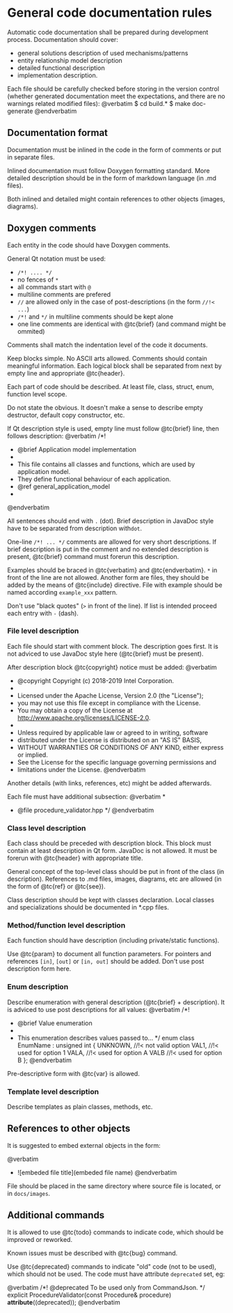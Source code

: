 # General code documentation rules #
Automatic code documentation shall be prepared during development process.
Documentation should cover:
- general solutions description of used mechanisms/patterns
- entity relationship model description
- detailed functional description
- implementation description.

Each file should be carefully checked before storing in the version control (whether
generated documentation meet the expectations, and there are no warnings related modified files):
@verbatim
$ cd build.*
$ make doc-generate
@endverbatim

## Documentation format ##
Documentation must be inlined in the code in the form of comments or put in separate files.

Inlined documentation must follow Doxygen formatting standard.
More detailed description should be in the form of markdown language (in .md files).

Both inlined and detailed might contain references to other objects (images, diagrams).

## Doxygen comments ##
Each entity in the code should have Doxygen comments.

General Qt notation must be used:
- `/*! .... */`
- no fences of `*`
- all commands start with `@`
- multiline comments are prefered
- `//` are allowed only in the case of post-descriptions (in the form `//!< ...`)
- `/*!` and `*/` in multiline comments should be kept alone
- one line comments are identical with @tc{brief} (and command might be ommited)

Comments shall match the indentation level of the code it documents.

Keep blocks simple. No ASCII arts allowed. Comments should contain meaningful information.
Each logical block shall be separated from next by empty line and appropriate @tc{header}.

Each part of code should be described. At least file, class, struct, enum, function level scope.

Do not state the obvious. It doesn't make a sense to describe empty destructor, default copy constructor, etc.

If Qt description style is used, empty line must follow @tc{brief} line, then follows description:
@verbatim
/*!
 * @brief Application model implementation
 *
 * This file contains all classes and functions, which are used by application model.
 * They define functional behaviour of each application.
 * @ref general_application_model
 *
@endverbatim

All sentences should end with `.` (dot). Brief description in JavaDoc style have to be separated from
description with`dot`.

One-line `/*! ... */` comments are allowed for very short descriptions. If brief description is put in the comment
and no extended description is present, @tc{brief} command must forerun this description.

Examples should be braced in @tc{verbatim} and @tc{endverbatim}. `*` in front of the line are not allowed.
Another form are files, they should be added by the means of @tc{include} directive.
File with example should be named according `example_xxx` pattern.

Don't use "black quotes" (`>` in front of the line). If list is intended proceed each entry with `-` (dash).

### File level description ###
Each file should start with comment block. The description goes first. It is not adviced to use JavaDoc
style here (@tc{brief} must be present).

After description block @tc{copyright} notice must be added:
@verbatim
 * @copyright Copyright (c) 2018-2019 Intel Corporation.
 *
 * Licensed under the Apache License, Version 2.0 (the "License");
 * you may not use this file except in compliance with the License.
 * You may obtain a copy of the License at http://www.apache.org/licenses/LICENSE-2.0.
 *
 * Unless required by applicable law or agreed to in writing, software
 * distributed under the License is distributed on an "AS IS" BASIS,
 * WITHOUT WARRANTIES OR CONDITIONS OF ANY KIND, either express or implied.
 * See the License for the specific language governing permissions and
 * limitations under the License.
@endverbatim

Another details (with links, references, etc) might be added afterwards.

Each file must have additional subsection:
@verbatim
 *
 * @file procedure_validator.hpp
 */
@endverbatim

### Class level description ###
Each class should be preceded with description block.
This block must contain at least description in Qt form. JavaDoc is not allowed.
It must be forerun with @tc{header} with appropriate title.

General concept of the top-level class should be put in front of the class (in description).
References to .md files, images, diagrams, etc are allowed (in the form of @tc{ref} or @tc{see}).

Class description should be kept with classes declaration.
Local classes and specializations should be documented in *.cpp files.

### Method/function level description ###
Each function should have description (including private/static functions).

Use @tc{param} to document all function parameters. For pointers and references
`[in]`, `[out]` or `[in, out]` should be added.
Don't use post description form here.

### Enum description ###
Describe enumeration with general description (@tc{brief} + description).
It is adviced to use post descriptions for all values:
@verbatim
/*!
 * @brief Value enumeration
 *
 * This enumeration describes values passed to...
 */
enum class EnumName : unsigned int {
    UNKNOWN, //!< not valid option
    VAL1, //!< used for option 1
    VALA, //!< used for option A
    VALB  //!< used for option B
};
@endverbatim

Pre-descriptive form with @tc{var} is allowed.

### Template level description ###
Describe templates as plain classes, methods, etc.

## References to other objects ##
It is suggested to embed external objects in the form:

@verbatim
 * ![embeded file title](embeded file name)
@endverbatim

File should be placed in the same directory where source file is located, or in `docs/images`.

## Additional commands ##
It is allowed to use @tc{todo} commands to indicate code, which should be improved or reworked.

Known issues must be described with @tc{bug} command.

Use @tc{deprecated} commands to indicate "old" code (not to be used), which should not be used.
The code must have attribute `deprecated` set, eg:

@verbatim
    /*! @deprecated To be used only from CommandJson. */
    explicit ProcedureValidator(const Procedure& procedure) __attribute__((deprecated));
@endverbatim